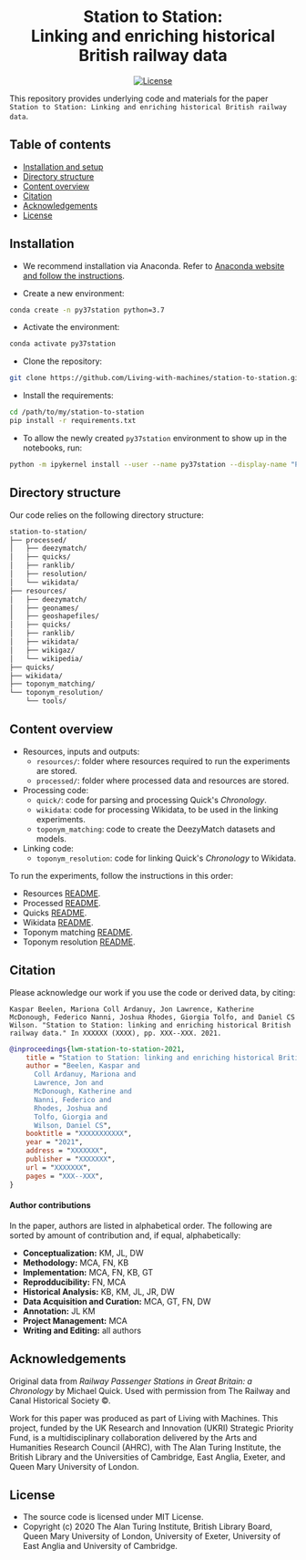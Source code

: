 <div align="center">
    <h1>Station to Station:<br>
        Linking and enriching historical British railway data</h1>
 
<p align="center">
    <a href="https://github.com/Living-with-machines/station-to-station/blob/master/LICENSE">
        <img alt="License" src="https://img.shields.io/badge/License-MIT-yellow.svg">
    </a>
    <br/>
</p>
</div>

This repository provides underlying code and materials for the paper `Station to Station: Linking and enriching historical British railway data`.


Table of contents
--------------------

- [Installation and setup](#installation)
- [Directory structure](#directory-structure)
- [Content overview](#content-overview)
- [Citation](#citation)
- [Acknowledgements](#acknowledgements)
- [License](#license)


## Installation

* We recommend installation via Anaconda. Refer to [Anaconda website and follow the instructions](https://docs.anaconda.com/anaconda/install/).

* Create a new environment:

```bash
conda create -n py37station python=3.7
```

* Activate the environment:

```bash
conda activate py37station
```

* Clone the repository:

```bash
git clone https://github.com/Living-with-machines/station-to-station.git
```

* Install the requirements:

```bash
cd /path/to/my/station-to-station
pip install -r requirements.txt
```

* To allow the newly created `py37station` environment to show up in the notebooks, run:

```bash
python -m ipykernel install --user --name py37station --display-name "Python (py37station)"
```


## Directory structure

Our code relies on the following directory structure:

```bash
station-to-station/
├── processed/
│   ├── deezymatch/
│   ├── quicks/
│   ├── ranklib/
│   ├── resolution/
│   └── wikidata/
├── resources/
│   ├── deezymatch/
│   ├── geonames/
│   ├── geoshapefiles/
│   ├── quicks/
│   ├── ranklib/
│   ├── wikidata/
│   ├── wikigaz/
│   └── wikipedia/
├── quicks/
├── wikidata/
├── toponym_matching/
└── toponym_resolution/
    └── tools/
```


## Content overview

* Resources, inputs and outputs:
    * `resources/`: folder where resources required to run the experiments are stored.
    * `processed/`: folder where processed data and resources are stored.
* Processing code:
    * `quick/`: code for parsing and processing Quick's _Chronology_.
    * `wikidata`: code for processing Wikidata, to be used in the linking experiments.
    * `toponym_matching`: code to create the DeezyMatch datasets and models.
* Linking code:
    * `toponym_resolution`: code for linking Quick's _Chronology_ to Wikidata.
    
    
To run the experiments, follow the instructions in this order:
* Resources [README](https://github.com/Living-with-machines/station-to-station/blob/master/resources/README.md).
* Processed [README](https://github.com/Living-with-machines/station-to-station/blob/master/processed/README.md).
* Quicks [README](https://github.com/Living-with-machines/station-to-station/blob/master/quicks/README.md).
* Wikidata [README](https://github.com/Living-with-machines/station-to-station/blob/master/wikidata/README.md).
* Toponym matching [README](https://github.com/Living-with-machines/station-to-station/blob/master/toponym_matching/README.md).
* Toponym resolution [README](https://github.com/Living-with-machines/station-to-station/blob/master/toponym_resolution/README.md).


## Citation

Please acknowledge our work if you use the code or derived data, by citing:

```
Kaspar Beelen, Mariona Coll Ardanuy, Jon Lawrence, Katherine McDonough, Federico Nanni, Joshua Rhodes, Giorgia Tolfo, and Daniel CS Wilson. "Station to Station: linking and enriching historical British railway data." In XXXXXX (XXXX), pp. XXX--XXX. 2021.
```

```bibtex
@inproceedings{lwm-station-to-station-2021,
    title = "Station to Station: linking and enriching historical British railway data",
    author = "Beelen, Kaspar and
      Coll Ardanuy, Mariona and
      Lawrence, Jon and
      McDonough, Katherine and
      Nanni, Federico and
      Rhodes, Joshua and
      Tolfo, Giorgia and
      Wilson, Daniel CS",
    booktitle = "XXXXXXXXXXX",
    year = "2021",
    address = "XXXXXXX",
    publisher = "XXXXXXX",
    url = "XXXXXXX",
    pages = "XXX--XXX",
}
```

#### Author contributions
In the paper, authors are listed in alphabetical order. The following are sorted by amount of contribution and, if equal, alphabetically:
* **Conceptualization:** KM, JL, DW
* **Methodology:** MCA, FN, KB
* **Implementation:** MCA, FN, KB, GT
* **Reprodducibility:** FN, MCA
* **Historical Analysis:** KB, KM, JL, JR, DW
* **Data Acquisition and Curation:** MCA, GT, FN, DW
* **Annotation:** JL KM
* **Project Management:** MCA
* **Writing and Editing:** all authors
 
## Acknowledgements

Original data from _Railway Passenger Stations in Great Britain: a Chronology_ by Michael Quick. Used with permission from The Railway and Canal Historical Society ©.

Work for this paper was produced as part of Living with Machines. This project, funded by the UK Research and Innovation (UKRI) Strategic Priority Fund, is a multidisciplinary collaboration delivered by the Arts and Humanities Research Council (AHRC), with The Alan Turing Institute, the British Library and the Universities of Cambridge, East Anglia, Exeter, and Queen Mary University of London.

## License

- The source code is licensed under MIT License.
- Copyright (c) 2020 The Alan Turing Institute, British Library Board, Queen Mary University of London, University of Exeter, University of East Anglia and University of Cambridge.
